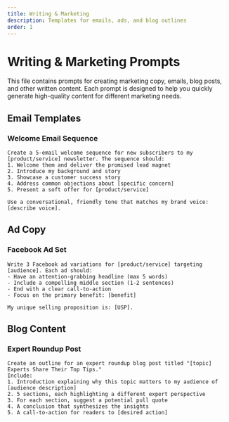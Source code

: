 ```yaml
---
title: Writing & Marketing
description: Templates for emails, ads, and blog outlines
order: 1
---
```


# Writing & Marketing Prompts

This file contains prompts for creating marketing copy, emails, blog posts, and other written content. Each prompt is designed to help you quickly generate high-quality content for different marketing needs.

## Email Templates

### Welcome Email Sequence

```prompt
Create a 5-email welcome sequence for new subscribers to my [product/service] newsletter. The sequence should:
1. Welcome them and deliver the promised lead magnet
2. Introduce my background and story
3. Showcase a customer success story
4. Address common objections about [specific concern]
5. Present a soft offer for [product/service]

Use a conversational, friendly tone that matches my brand voice: [describe voice].
```

## Ad Copy

### Facebook Ad Set

```prompt
Write 3 Facebook ad variations for [product/service] targeting [audience]. Each ad should:
- Have an attention-grabbing headline (max 5 words)
- Include a compelling middle section (1-2 sentences)
- End with a clear call-to-action
- Focus on the primary benefit: [benefit]

My unique selling proposition is: [USP].
```

## Blog Content

### Expert Roundup Post

```prompt
Create an outline for an expert roundup blog post titled "[topic] Experts Share Their Top Tips."
Include:
1. Introduction explaining why this topic matters to my audience of [audience description]
2. 5 sections, each highlighting a different expert perspective
3. For each section, suggest a potential pull quote
4. A conclusion that synthesizes the insights
5. A call-to-action for readers to [desired action]
``` 